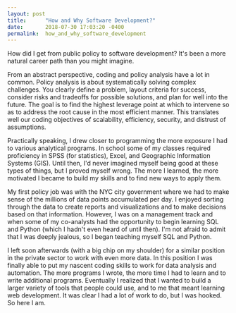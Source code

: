 ```yaml
---
layout: post
title:      "How and Why Software Development?"
date:       2018-07-30 17:03:20 -0400
permalink:  how_and_why_software_development
---
```


How did I get from public policy to software development? It's been a more natural career path than you might imagine.

From an abstract perspective, coding and policy analysis have a lot in common. Policy analysis is about systematically solving complex challenges. You clearly define a problem, layout criteria for success, consider risks and tradeoffs for possible solutions, and plan for well into the future. The goal is to find the highest leverage point at which to intervene so as to address the root cause in the most efficient manner. This translates well our coding objectives of scalability, efficiency, security, and distrust of assumptions.

Practically speaking, I drew closer to programming the more exposure I had to various analytical programs. In school some of my classes required proficiency in SPSS (for statistics), Excel, and Geographic Information Systems (GIS). Until then, I'd never imagined myself being good at these types of things, but I proved myself wrong. The more I learned, the more motivated I became to build my skills and to find new ways to apply them. 

My first policy job was with the NYC city government where we had to make sense of the millions of data points accumulated per day. I enjoyed sorting through the data to create reports and visualizations and to make decisions based on that information. However, I was on a management track and when some of my co-analysts had the opportunity to begin learning SQL and Python (which I hadn't even heard of until then). I'm not afraid to admit that I was deeply jealous, so I began teaching myself SQL and Python.

I left soon afterwards (with a big chip on my shoulder) for a similar position in the private sector to work with even more data. In this position I was finally able to put my nascent coding skills to work for data analysis and automation. The more programs I wrote, the more time I had to learn and to write additional programs. Eventually I realized that I wanted to build a larger variety of tools that people could use, and to me that meant learning web development. It was clear I had a lot of work to do, but I was hooked. So here I am.







